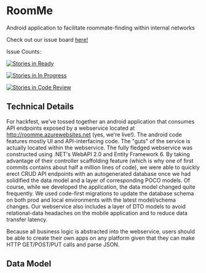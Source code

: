 # RoomMe
Android application to facilitate roommate-finding within internal networks

Check out our issue board [here!](https://waffle.io/zplata/RoomMe)

Issue Counts:

[![Stories in Ready](https://badge.waffle.io/zplata/RoomMe.png?label=ready&title=Ready)](https://waffle.io/zplata/RoomMe)

[![Stories in In Progress](https://badge.waffle.io/zplata/RoomMe.png?label=in%20progress&title=In%20Progress)](https://waffle.io/zplata/RoomMe)

[![Stories in Code Review](https://badge.waffle.io/zplata/RoomMe.png?label=code%20review&title=Code%20Review)](https://waffle.io/zplata/RoomMe)

## Technical Details

For hackfest, we've tossed together an android application that consumes API endpoints exposed by a webservice located at http://roomme.azurewebsites.net (yes, we're live!). The android code features mostly UI and API-interfacing code. The "guts" of the service is actually located within the webservice. The fully fledged webservice was constructed using .NET's WebAPI 2.0 and Entity Framework 6. By taking advantage of their controller scaffolding feature (which is why one of first commits contains about half a million lines of code), we were able to quickly erect CRUD API endpoints with an autogenerated database once we had solidified the data model and a layer of corresponding POCO models. Of course, while we developed the application, the data model changed quite frequently. We used code-first migrations to update the database schema on both prod and local environments with the latest model/schema changes. Our webservice also includes a layer of DTO models to avoid relational-data headaches on the mobile application and to reduce data transfer latency. 

Because all business logic is abstracted into the webservice, users should be able to create their own apps on any platform given that they can make HTTP GET/POST/PUT calls and parse JSON. 

## Data Model

